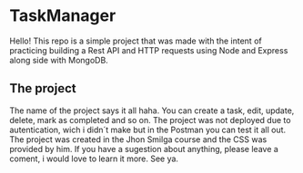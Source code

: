 # TaskManager

Hello! This repo is a simple project that was made with the intent of practicing building a Rest API and HTTP requests using Node and Express along side with MongoDB.

<h2> The project </h2>
The name of the project says it all haha. You can create a task, edit, update, delete, mark as completed and so on. The project was not deployed due to autentication, wich i didn´t make but in the Postman you can test it all out. The project was created in the Jhon Smilga course and the CSS was provided by him. If you have a sugestion about anything, please leave a coment, i would love to learn it more. See ya. 
